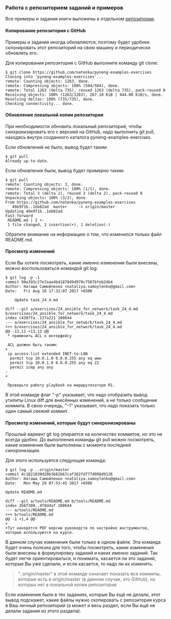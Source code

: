 ### Работа с репозиторием заданий и примеров

Все примеры и задания книги выложены в отдельном [репозитории](https://github.com/natenka/pyneng-examples-exercises).

#### Копирование репозитория с GitHub

Примеры и задания иногда обновляются, поэтому будет удобнее склонировать этот репозиторий на свою машину и периодически обновлять его.

Для копирования репозитория с GitHub выполните команду git clone:

```shellsession
$ git clone https://github.com/natenka/pyneng-examples-exercises
Cloning into 'pyneng-examples-exercises'...
remote: Counting objects: 1263, done.
remote: Compressing objects: 100% (504/504), done.
remote: Total 1263 (delta 735), reused 1263 (delta 735), pack-reused 0
Receiving objects: 100% (1263/1263), 267.10 KiB | 444.00 KiB/s, done.
Resolving deltas: 100% (735/735), done.
Checking connectivity... done.
```

#### Обновление локальной копии репозитория

При необходимости обновить локальный репозиторий, чтобы синхронизировать его с версией на GitHub, надо выполнить git pull, находясь внутри созданного каталога pyneng-examples-exercises.

Если обновлений не было, вывод будет таким:

```shellsession
$ git pull
Already up-to-date.
```

Если обновления были, вывод будет примерно таким:

```shellsession
$ git pull
remote: Counting objects: 3, done.
remote: Compressing objects: 100% (1/1), done.
remote: Total 3 (delta 2), reused 3 (delta 2), pack-reused 0
Unpacking objects: 100% (3/3), done.
From https://github.com/natenka/pyneng-examples-exercises
   49e9f1b..1eb82ad  master     -> origin/master
Updating 49e9f1b..1eb82ad
Fast-forward
 README.md | 2 +-
 1 file changed, 1 insertion(+), 1 deletion(-)
```

Обратите внимание на информацию о том, что изменился только файл README.md.

#### Просмотр изменений

Если Вы хотите посмотреть, какие именно изменения были внесены, можно воспользоваться командой git log:

```shellsession
$ git log -p -1
commit 98e393c27e7aae4b41878d9d979c7587bfeb24b4
Author: Наташа Самойленко <nataliya.samoylenko@gmail.com>
Date:   Fri Aug 18 17:32:07 2017 +0300

    Update task_24_4.md

diff --git a/exercises/24_ansible_for_network/task_24_4.md b/exercises/24_ansible_for_network/task_24_4.md
index c4307fa..137a221 100644
--- a/exercises/24_ansible_for_network/task_24_4.md
+++ b/exercises/24_ansible_for_network/task_24_4.md
@@ -13,11 +13,12 @@
 * применить ACL к интерфейсу

 ACL должен быть таким:
+
 ip access-list extended INET-to-LAN
  permit tcp 10.0.1.0 0.0.0.255 any eq www
  permit tcp 10.0.1.0 0.0.0.255 any eq 22
  permit icmp any any
-
+

 Проверьте работу playbook на маршрутизаторе R1.
```

В этой команде флаг "-p" указывает, что надо отобразить вывод утилиты Linux diff для внесённых изменений, а не только сообщение коммита. В свою очередь, "-1" указывает, что надо показать только один самый свежий коммит.

#### Просмотр изменений, которые будут синхронизированы

Прошлый вариант git log опирается на количество коммитов, но это не всегда удобно. До выполнения команды git pull можно посмотреть, какие изменения были выполнены с момента последней синхронизации.

Для этого используется следующая команда:

```shellsession
$ git log -p ..origin/master
commit 4c1821030d20b3682b67caf362fd777d098d9126
Author: Наташа Самойленко <nataliya.samoylenko@gmail.com>
Date:   Mon May 29 07:53:45 2017 +0300

Update README.md

diff --git a/tools/README.md b/tools/README.md
index 2b6f380..4f8d4af 100644
--- a/tools/README.md
+++ b/tools/README.md
@@ -1 +1,4 @@
+
+Тут находятся PDF версии руководств по настройке инструментов, которые используются на курсе.
```

В данном случае изменения были только в одном файле. Эта команда будет очень полезна для того, чтобы посмотреть, какие изменения были внесены в формулировку заданий и каких именно заданий. Так будет легче ориентироваться, и понимать, касается ли это заданий, которые Вы уже сделали, и если касается, то надо ли их изменять.

>  "..origin/master" в этой команде означает показать все коммиты, которые есть в origin/master (в данном случае, это GitHub), но которых нет в локальной копии репозитория

Если изменения были в тех заданиях, которые Вы ещё не делали, этот вывод подскажет, какие файлы нужно скопировать с репозитория курса в Ваш личный репозиторий (а может и весь раздел, если Вы ещё не делали задания из этого раздела).
